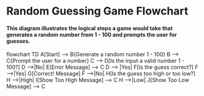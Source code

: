 # Random Guessing Game Flowchart
#### This diagram illustrates the logical steps a game would take that generates a random number from 1 - 100 and prompts the user for guesses.


flowchart TD
    A[Start] --> B{Generate a random number 1 - 100}
    B --> C{Prompt the user for a number}
    C --> D[Is the input a valid number 1 - 100?]
    D -->|No| E[Error Message] --> C
    D --> |Yes| F[Is the guess correct?]
    F -->|Yes| G[Correct! Message]
    F -->|No| H[Is the guess too high or too low?]
    H -->|High| I[Show Too High Message] --> C
    H -->|Low| J[Show Too Low Message] --> C

